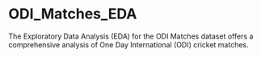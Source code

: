 # ODI_Matches_EDA
The Exploratory Data Analysis (EDA) for the ODI Matches dataset offers a comprehensive analysis of One Day International (ODI) cricket matches.
